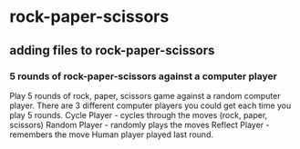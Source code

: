 # rock-paper-scissors
## adding files to rock-paper-scissors
### 5 rounds of rock-paper-scissors against a computer player

Play 5 rounds of rock, paper, scissors game against a random computer player. There are 3 different computer players you could get each time you play 5 rounds.
Cycle Player - cycles through the moves (rock, paper, scissors)
Random Player - randomly plays the moves
Reflect Player - remembers the move Human player played last round.
